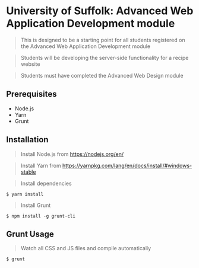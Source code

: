 # University of Suffolk: Advanced Web Application Development module

> This is designed to be a starting point for all students registered on the Advanced Web Application Development module

> Students will be developing the server-side functionality for a recipe website

> Students must have completed the Advanced Web Design module

## Prerequisites
- Node.js
- Yarn
- Grunt

## Installation

> Install Node.js from https://nodejs.org/en/

> Install Yarn from https://yarnpkg.com/lang/en/docs/install/#windows-stable

> Install dependencies

```shell
$ yarn install
```

> Install Grunt

```shell
$ npm install -g grunt-cli
```

## Grunt Usage
> Watch all CSS and JS files and compile automatically
```shell
$ grunt
```
